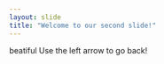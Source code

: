 ```yaml
---
layout: slide
title: "Welcome to our second slide!"
---
```

beatiful
Use the left arrow to go back!
